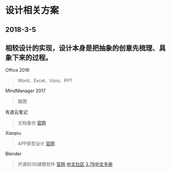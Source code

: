 # 设计相关方案
## 2018-3-5
相较设计的实现，设计本身是把抽象的创意先梳理、具象下来的过程。
---

Office 2016
> Word、Excel、Visio、PPT

MindManager 2017
> 脑图

有道云笔记
> 文档备份 [官网](http://note.youdao.com/)

Xiaopiu
> APP原型设计 [官网](https://www.xiaopiu.com/)

Blender
> 开源的3D建模软件 [官网](https://www.blender.org/)
> [中文社区](http://www.blendercn.org/)  [2.79中文手册](https://docs.blender.org/manual/zh-hans/dev/)